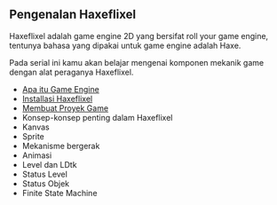 ## Pengenalan Haxeflixel

Haxeflixel adalah game engine 2D yang bersifat roll your game engine, tentunya bahasa yang dipakai untuk game engine adalah Haxe. 

Pada serial ini kamu akan belajar mengenai komponen mekanik game dengan alat peraganya Haxeflixel.

- [Apa itu Game Engine](01-game-engine.md)
- [Installasi Haxeflixel](02-installasi-haxeflixel.md)
- [Membuat Proyek Game](03-membuat-project-game.md)
- Konsep-konsep penting dalam Haxeflixel
- Kanvas
- Sprite
- Mekanisme bergerak
- Animasi
- Level dan LDtk
- Status Level
- Status Objek
- Finite State Machine